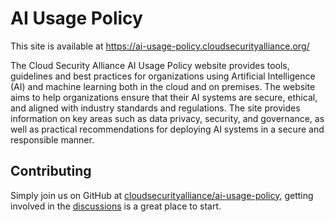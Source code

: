# AI Usage Policy

This site is available at https://ai-usage-policy.cloudsecurityalliance.org/

The Cloud Security Alliance AI Usage Policy website provides tools, guidelines and best practices for 
organizations using Artificial Intelligence (AI) and machine learning both in the cloud and on premises. 
The website aims to help organizations ensure that their AI systems are secure, ethical, and aligned with 
industry standards and regulations. The site provides information on key areas such as data privacy, 
security, and governance, as well as practical recommendations for deploying AI systems in a secure and 
responsible manner. 

## Contributing

Simply join us on GitHub at [cloudsecurityalliance/ai-usage-policy](https://github.com/cloudsecurityalliance/ai-usage-policy), getting involved in the [discussions](https://github.com/cloudsecurityalliance/ai-usage-policy/discussions) is a great place to start.
